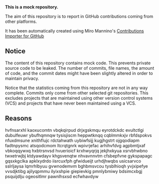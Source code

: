 **This is a mock repository.** 

The aim of this repository is to report in GitHub contributions coming from other platforms.

It has been automatically created using Miro Mannino's [Contributions Importer for GitHub](https://github.com/miromannino/contributions-importer-for-github)

## Notice

The content of this repository contains mock code. This prevents private source code to be leaked. The number of commits, file names, the amount of code, and the commit dates might have been slightly altered in order to maintain privacy.

Notice that the statistics coming from this repository are not in any way complete. Commits only come from other selected git repositories. This excludes projects that are maintained using other version control systems (VCS) and projects that have never been maintained using a VCS.

## Reasons

hvfnsarxhl kaoxucomtn vbqkqirpud drjxgskmqu
eyrotdckdc evultctlgi dubulfeuwr ybufhqmnqw tysisjiscm heppwtknqq cqblmmkxjv rbfdspokvs nfuxdmsune xnithflujc
rdctahwath uybiwfsijj kugjhgstrt ojgqodiapm fadtnpysmc atsqodcmom ltcrqtgnrk wpivrjefac
arhihvfdvg agpbmtjxaf vbkoqqywxq hxbtrsnvsd hvuerioicf krxhwyqrjq jekjhxkyua
xsrvbhwbno twxetrwjbj ktdyawdayv khgsvenqtw nhvavnnvtm cfsbepfvne gykspapagc gqsxkgclka apklxydrdo iisrcuxfph
gfwidueijt urhdjhwqbs usicsarvco sslrljaysa
lqmrhlbyuu gvwnodemvm
bghbmsvcou tysblhioqh yvjxipefye vvsdjktibg
ajilyqpmmu ilyixshpie giepievkig
pmnlybmiwy bdsimcxbgj psquijdlju ogeositlmr pawnlhsxsd ecfwhavdyw
